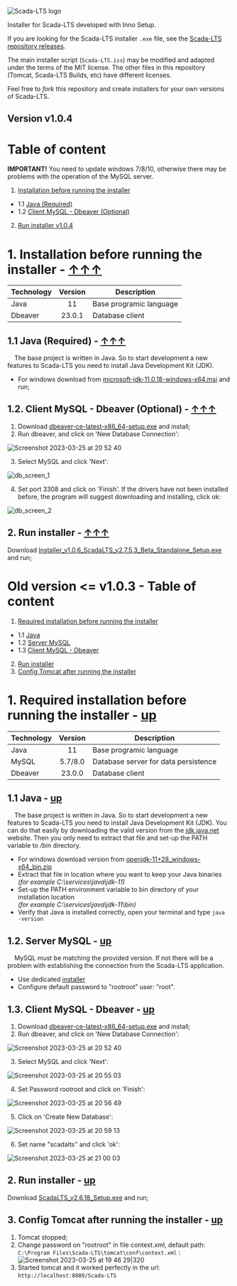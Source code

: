 ![Scada-LTS logo](https://yt3.ggpht.com/2V_jz6rC-_z3Ir1SL5_TctnE5HAbq_rWbF0PHSfRy3VXdwowrP2XEfTpAcr_VH1TUbzsWjUVWTs=w2120-fcrop64=1,00005a57ffffa5a8-k-c0xffffffff-no-nd-rj)

Installer for Scada-LTS developed with Inno Setup.

If you are looking for the Scada-LTS installer `.exe` file, see the [Scada-LTS repository releases](https://github.com/SCADA-LTS/Scada-LTS/releases/latest).

The main installer script (`Scada-LTS.iss`) may be modified and adapted under the terms of the MIT license. The other files in this repository (Tomcat, Scada-LTS Builds, etc) have different licenses.

Feel free to _fork_ this repository and create installers for your own versions of Scada-LTS.
## Version v1.0.4
# Table of content
**IMPORTANT!**  You need to update windows 7/8/10, otherwise there may be problems with the operation of the MySQL server.

1. [Installation before running the installer](https://github.com/SCADA-LTS/windows-installer/blob/master/README.md#1-installation-before-running-the-installer---)
* 1.1 [Java (Required)](https://github.com/SCADA-LTS/windows-installer/blob/master/README.md#11-java-required---)
* 1.2 [Client MySQL - Dbeaver (Optional)](https://github.com/SCADA-LTS/windows-installer/blob/master/README.md#12-client-mysql---dbeaver-optional---)
2. [Run installer v1.0.4](https://github.com/SCADA-LTS/windows-installer/blob/master/README.md#2-run-installer---)

# 1. Installation before running the installer - [↑↑↑](https://github.com/SCADA-LTS/windows-installer/blob/master/README.md#table-of-content)
| Technology | Version | Description |
| :--- | :---: | --- |
| Java | 11 | Base programic language |
| Dbeaver | 23.0.1 | Database client |

## 1.1 Java (Required) - [↑↑↑](https://github.com/SCADA-LTS/windows-installer/blob/master/README.md#table-of-content)
&nbsp;&nbsp;&nbsp;&nbsp;The base project is written in Java. So to start development a new features to Scada-LTS you need to install Java Development Kit (JDK).

- For windows download from [microsoft-jdk-11.0.18-windows-x64.msi](https://aka.ms/download-jdk/microsoft-jdk-11.0.18-windows-x64.msi) and run;

## 1.2. Client MySQL - Dbeaver (Optional) - [↑↑↑](https://github.com/SCADA-LTS/windows-installer/blob/master/README.md#table-of-content)

 1. Download [dbeaver-ce-latest-x86_64-setup.exe](https://dbeaver.io/files/dbeaver-ce-latest-x86_64-setup.exe) and install;
 2. Run dbeaver, and click on 'New Database Connection':

 ![Screenshot 2023-03-25 at 20 52 40](https://user-images.githubusercontent.com/35842300/227738616-855f704c-d034-48e9-8372-2a2a88a116b7.png)
 
 3. Select MySQL and click 'Next':
 
![db_screen_1](https://user-images.githubusercontent.com/35842300/229563933-ae8ebae0-e4c4-4267-8cd4-aa62a825839f.png)
 
 4. Set port 3308 and click on 'Finish'. If the drivers have not been installed before, the program will suggest downloading and installing, click ok:
 
![db_screen_2](https://user-images.githubusercontent.com/35842300/229563990-11de75f8-86a8-40f5-b3cd-04e0ae417717.png)

## 2. Run installer - [↑↑↑](https://github.com/SCADA-LTS/windows-installer/blob/master/README.md#table-of-content)
Download [Installer_v1.0.6_ScadaLTS_v2.7.5.3_Beta_Standalone_Setup.exe](https://github.com/SCADA-LTS/windows-installer/releases/download/v1.0.6/Installer_v1.0.6_ScadaLTS_v2.7.5.3_Beta_Standalone_Setup.exe) and run;

# Old version <= v1.0.3 - Table of content
1. [Required installation before running the installer](https://github.com/SCADA-LTS/windows-installer/blob/master/README.md#1-required-installation-before-running-the-installer---up)
* 1.1 [Java](https://github.com/SCADA-LTS/windows-installer/blob/master/README.md#11-java---up)
* 1.2 [Server MySQL](https://github.com/SCADA-LTS/windows-installer/blob/master/README.md#12-server-mysql---up)
* 1.3 [Client MySQL - Dbeaver](https://github.com/SCADA-LTS/windows-installer/blob/master/README.md#13-client-mysql---dbeaver---up)
2. [Run installer](https://github.com/SCADA-LTS/windows-installer/blob/master/README.md#2-run-installer---up)
3. [Config Tomcat after running the installer](https://github.com/SCADA-LTS/windows-installer/blob/master/README.md#3-config-tomcat-after-running-the-installer---up)

# 1. Required installation before running the installer - [up](https://github.com/SCADA-LTS/windows-installer/blob/master/README.md#old-version--v103---table-of-content)
| Technology | Version | Description |
| :--- | :---: | --- |
| Java | 11 | Base programic language |
| MySQL | 5.7/8.0 | Database server for data persistence |
| Dbeaver | 23.0.0 | Database client |

## 1.1 Java - [up](https://github.com/SCADA-LTS/windows-installer/blob/master/README.md#old-version--v103---table-of-content)
&nbsp;&nbsp;&nbsp;&nbsp;The base project is written in Java. So to start development a new features to Scada-LTS you need to install Java Development Kit (JDK). You can do that easily by downloading the valid version from the [jdk.java.net](https://jdk.java.net/java-se-ri/11) website. Then you only need to extract that file and set-up the PATH variable to */bin* directory.

- For windows download version from [openjdk-11+28_windows-x64_bin.zip](https://download.java.net/openjdk/jdk11/ri/openjdk-11+28_windows-x64_bin.zip)
- Extract that file in location where you want to keep your Java binaries  
  *(for example C:\services\java\jdk-11)*  
- Set-up the PATH environment variable to bin directory of your installation location  
  *(for example C:\services\java\jdk-11\bin)*  
- Verify that Java is installed correctly, open your terminal and type `java -version`

## 1.2. Server MySQL - [up](https://github.com/SCADA-LTS/windows-installer/blob/master/README.md#old-version--v103---table-of-content)
&nbsp;&nbsp;&nbsp;&nbsp;MySQL must be matching the provided version. If not there will be a problem with establishing the connection from the Scada-LTS application.

 - Use dedicated [installer](https://dev.mysql.com/downloads/file/?id=471660)
 - Configure default password to "rootroot" user: "root". 

## 1.3. Client MySQL - Dbeaver - [up](https://github.com/SCADA-LTS/windows-installer/blob/master/README.md#old-version--v103---table-of-content)

 1. Download [dbeaver-ce-latest-x86_64-setup.exe](https://dbeaver.io/files/dbeaver-ce-latest-x86_64-setup.exe) and install;
 2. Run dbeaver, and click on 'New Database Connection':

 ![Screenshot 2023-03-25 at 20 52 40](https://user-images.githubusercontent.com/35842300/227738616-855f704c-d034-48e9-8372-2a2a88a116b7.png)
 
 3. Select MySQL and click 'Next':
 
 ![Screenshot 2023-03-25 at 20 55 03](https://user-images.githubusercontent.com/35842300/227738741-895120c7-9c71-4c53-bd29-bb8184afe8e8.png)
 
 4. Set Password rootroot and click on 'Finish':
 
 ![Screenshot 2023-03-25 at 20 56 49](https://user-images.githubusercontent.com/35842300/227738802-b92ef2ca-e818-496b-a03e-e3ec98d6cf07.png)

 5. Click on 'Create New Database':

 ![Screenshot 2023-03-25 at 20 59 13](https://user-images.githubusercontent.com/35842300/227738880-3d04faca-546a-4c96-967e-7fc276233db2.png)

 6. Set name "scadalts" and click 'ok':
 
 ![Screenshot 2023-03-25 at 21 00 03](https://user-images.githubusercontent.com/35842300/227738907-3e0a61fc-d0bb-47ee-bddc-e4a30b7e2741.png)

## 2. Run installer - [up](https://github.com/SCADA-LTS/windows-installer/blob/master/README.md#old-version--v103---table-of-content)
Download [ScadaLTS_v2.6.18_Setup.exe](https://github.com/SCADA-LTS/windows-installer/releases/download/v1.0.2/ScadaLTS_v2.6.18_Setup.exe) and run;

## 3. Config Tomcat after running the installer - [up](https://github.com/SCADA-LTS/windows-installer/blob/master/README.md#old-version--v103---table-of-content)
1. Tomcat stopped;
2. Change password on "rootroot" in file context.xml, default path: 
`C:\Program Files\Scada-LTS\tomcat\conf\context.xml` :
![Screenshot 2023-03-25 at 19 46 29|320](https://user-images.githubusercontent.com/35842300/227735742-57ab537a-5d9c-4d85-887b-66fc0ac7d789.png)
3. Started tomcat and it worked perfectly in the url:
`http://localhost:8080/Scada-LTS`

